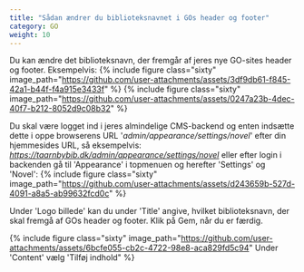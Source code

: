 ```yaml
---
title: "Sådan ændrer du biblioteksnavnet i GOs header og footer"
category: GO
weight: 10
---
```


Du kan ændre det biblioteksnavn, der fremgår af jeres nye GO-sites header og footer. Eksempelvis:
{% include figure class="sixty" image_path="https://github.com/user-attachments/assets/3df9db61-f845-42a1-b44f-f4a915e3433f" %} 
{% include figure class="sixty" image_path="https://github.com/user-attachments/assets/0247a23b-4dec-40f7-b212-8052d9c08b32" %}

Du skal være logget ind i jeres almindelige CMS-backend og enten indsætte dette i oppe browserens URL '*admin/appearance/settings/novel*' efter din hjemmesides URL, så eksempelvis: *https://taarnbybib.dk/admin/appearance/settings/novel* eller efter login i backenden gå til 'Appearance' i topmenuen og herefter 'Settings' og 'Novel':
{% include figure class="sixty" image_path="https://github.com/user-attachments/assets/d243659b-527d-4091-a8a5-ab99632fcd0c" %}

Under 'Logo billede' kan du under 'Title' angive, hvilket biblioteksnavn, der skal fremgå af GOs header og footer. Klik på Gem, når du er færdig.


{% include figure class="sixty" image_path="https://github.com/user-attachments/assets/6bcfe055-cb2c-4722-98e8-aca829fd5c94" Under 'Content' vælg 'Tilføj indhold" %} 
